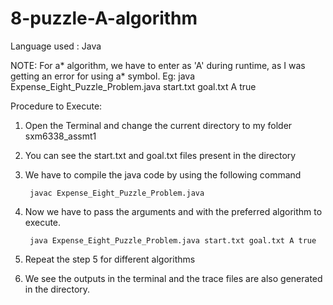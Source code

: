# 8-puzzle-A-algorithm

Language used : Java

NOTE: For a* algorithm, we have to enter as 'A' during runtime, as I was getting an error for using a* symbol.
Eg:  java Expense_Eight_Puzzle_Problem.java start.txt goal.txt A true

Procedure to Execute:

1. Open the Terminal and change the current directory to my folder sxm6338_assmt1
2. You can see the start.txt and goal.txt files present in the directory
3. We have to compile the java code by using the following command

		javac Expense_Eight_Puzzle_Problem.java

5. Now we have to pass the arguments and with the preferred algorithm to execute.
	
		java Expense_Eight_Puzzle_Problem.java start.txt goal.txt A true

6. Repeat the step 5 for different algorithms 

7. We see the outputs in the terminal and the trace files are also generated in the directory.

